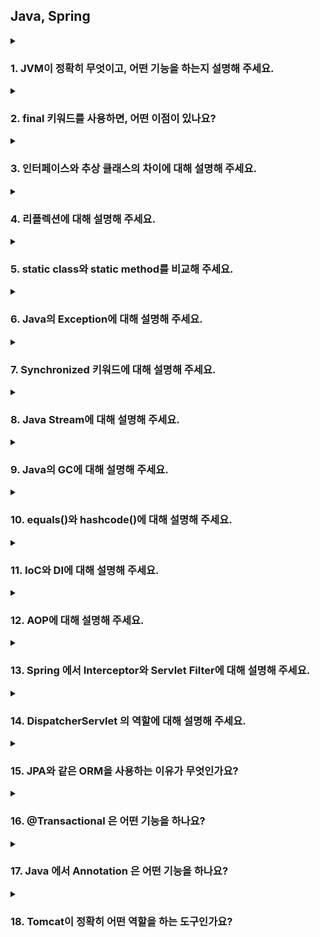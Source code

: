 ## Java, Spring

<details>
  <summary><h3>1. JVM이 정확히 무엇이고, 어떤 기능을 하는지 설명해 주세요.</h3></summary>

  JVM (Java Virtual Machine) 이란?
JVM(Java Virtual Machine)은 자바 바이트코드(.class 파일)를 실행하는 가상 머신입니다. 특정 하드웨어나 운영체제에 종속되지 않고 자바 프로그램이 실행될 수 있도록 중간 다리 역할을 수행합니다.

JVM의 주요 기능
JVM은 다음과 같은 핵심적인 기능들을 수행합니다.

바이트코드 실행: 자바 컴파일러가 생성한 바이트코드를 읽어 해석하거나(Interpreter) 네이티브 코드로 변환하여(JIT Compiler) 실행합니다.
메모리 관리: 프로그램 실행에 필요한 메모리 영역을 할당하고 관리합니다. 특히, 더 이상 사용하지 않는 객체를 자동으로 회수하는 **가비지 컬렉션(Garbage Collection, GC)**을 수행하여 메모리 누수를 방지합니다.
클래스 로딩: 클래스 로더를 통해 자바 클래스(.class 파일)를 JVM 메모리 영역으로 로드하고, 링크 과정을 거쳐 사용할 수 있도록 준비합니다.
보안: 바이트코드 검증 과정을 통해 악의적인 코드가 실행되는 것을 방지하고, 보안 관리자를 통해 시스템 자원에 대한 접근 권한을 관리합니다.
네이티브 인터페이스 (JNI, Java Native Interface): 자바 코드에서 특정 운영체제의 기능이나 하드웨어 관련 라이브러리(네이티브 코드)를 호출할 수 있도록 지원합니다.
스레드 관리: 멀티스레드 환경에서 스레드를 생성하고 스케줄링하며, 스레드 간의 동기화 및 통신을 지원합니다.
JVM의 구조
JVM은 크게 다음과 같은 구성 요소로 이루어져 있습니다.

클래스 로더 (Class Loader Subsystem):
.class 파일을 읽어 JVM 내부의 런타임 데이터 영역으로 로드합니다.
로딩 (Loading): 클래스 파일을 읽어와 JVM의 메모리에 저장합니다.
링킹 (Linking): 로드된 클래스를 사용할 수 있도록 연결하는 과정입니다.
검증 (Verification): 바이트코드가 JVM 명세에 맞게 작성되었는지, 보안상 문제가 없는지 검사합니다.
준비 (Preparation): 클래스 변수를 위한 메모리를 할당하고 기본값으로 초기화합니다.
해석 (Resolution): 심볼릭 참조를 실제 메모리 주소로 변경합니다.
초기화 (Initialization): 클래스 변수를 명시적인 값으로 초기화하고, static 블록을 실행합니다.
런타임 데이터 영역 (Runtime Data Areas): JVM이 프로그램을 실행하면서 사용하는 다양한 데이터를 저장하는 메모리 영역입니다.
힙 (Heap): new 연산자로 생성된 객체와 배열이 저장되는 공간입니다. 가비지 컬렉션의 주요 대상입니다.
메서드 영역 (Method Area): 클래스 정보(이름, 필드, 메서드 등), 상수 풀(Constant Pool), static 변수 등이 저장되는 공간입니다.
JVM 스택 (JVM Stacks): 각 스레드마다 생성되는 스택으로, 메서드 호출과 관련된 정보(지역 변수, 매개변수, 리턴 주소 등)를 담고 있는 스택 프레임을 저장합니다.
네이티브 메서드 스택 (Native Method Stacks): 네이티브 메서드 실행을 위한 스택입니다.
PC 레지스터 (Program Counter Register): 각 스레드가 현재 실행할 JVM 명령어의 주소를 저장합니다.
실행 엔진 (Execution Engine): 로드된 바이트코드를 실제로 실행하는 역할을 담당합니다.
인터프리터 (Interpreter): 바이트코드를 한 줄씩 읽어와서 실행합니다.
JIT(Just-In-Time) 컴파일러: 자주 사용되는 바이트코드 블록을 네이티브 코드로 컴파일하여 실행 속도를 향상시킵니다.
가비지 컬렉터 (Garbage Collector): 더 이상 참조되지 않는 객체를 찾아 메모리에서 제거하는 역할을 수행합니다.
JVM은 자바의 **"Write Once, Run Anywhere" (한 번 작성하면 어디서든 실행된다)**라는 특징을 가능하게 하는 핵심적인 기술입니다. 개발자는 운영체제에 종속적인 코드를 작성할 필요 없이 JVM 위에서 실행될 수 있는 자바 코드를 작성하면 됩니다. 각 운영체제에 맞는 JVM만 설치되어 있다면 동일한 자바 프로그램을 실행할 수 있습니다.
<ul>
<li> 그럼, 자바 말고 다른 언어는 JVM 위에 올릴 수 없나요?</li>
  네, 자바 외의 다른 언어들도 JVM 위에서 실행될 수 있습니다. 이러한 언어들을 JVM 언어라고 부릅니다. JVM은 특정 프로그래밍 언어에 종속적인 것이 아니라, 자바 바이트코드라는 특정 형식의 중간 코드를 이해하고 실행하는 가상 머신이기 때문입니다.

자바 바이트코드로 컴파일될 수 있는 언어라면 어떤 언어든지 JVM 위에서 실행될 수 있습니다. JVM 언어들은 자바 생태계의 강력한 라이브러리와 프레임워크를 그대로 활용할 수 있으며, 자바 코드와 상호 운용성도 뛰어납니다.

대표적인 JVM 언어:

Kotlin: 간결하고 현대적인 문법을 제공하며, 안드로이드 공식 언어로 지정되면서 많은 인기를 얻고 있습니다. 자바와 100% 호환됩니다.
Scala: 함수형 프로그래밍과 객체 지향 프로그래밍을 모두 지원하는 강력한 언어입니다. 간결한 문법과 높은 생산성을 제공하며, 빅데이터 처리 분야에서 많이 사용됩니다.
Groovy: 동적 타이핑을 지원하며, 스크립트 언어처럼 사용할 수 있습니다. 자바와의 호환성이 뛰어나며, 빌드 자동화 도구인 Gradle의 기본 언어로 사용됩니다.
Clojure: Lisp 방언 중 하나로, 함수형 프로그래밍에 특화된 언어입니다. 불변성, 동시성 처리 등에 강점을 가지고 있습니다.
JRuby: Ruby 언어의 JVM 구현체입니다. Ruby의 문법을 그대로 사용하면서 JVM의 기능을 활용할 수 있습니다.
Jython: Python 언어의 JVM 구현체입니다. Python 코드를 JVM 위에서 실행하고, 자바 라이브러리와의 연동을 지원합니다.

<li> 반대로 JVM 계열 언어를 일반적으로 컴파일해서 사용할 순 없나요?</li>
대부분의 JVM 계열 언어는 JVM 위에서 실행되는 것을 목표로 설계되었으며, 바이트코드라는 중간 단계를 거칩니다. 네이티브 코드로 직접 컴파일하는 것은 기술적으로 어렵거나 제한적이며, 일반적인 개발 및 배포 방식은 아닙니다. JVM의 장점(플랫폼 독립성, 메모리 관리 등)을 포기하면서 네이티브 컴파일을 시도하는 것은 대부분의 경우 효율적이지 않습니다.

<li> VM을 사용함으로써 얻을 수 있는 장점과 단점에 대해 설명해 주세요.</li>
VM(Virtual Machine) 사용의 장점과 단점
VM(Virtual Machine), 즉 가상 머신을 사용하는 것은 다양한 이점을 제공하지만, 동시에 몇 가지 단점도 존재합니다.

장점
플랫폼 독립성 (Platform Independence): VM은 호스트 운영체제와 독립적인 가상 환경을 제공합니다. 따라서 VM 내에서 실행되는 소프트웨어는 호스트 OS의 종류(Windows, macOS, Linux 등)에 관계없이 동일하게 작동할 수 있습니다. 이는 개발, 테스트 및 배포 환경을 일관성 있게 유지하는 데 매우 유용합니다.
자원 활용도 향상: 물리적 서버 한 대에 여러 개의 VM을 생성하여 각 VM에 필요한 만큼의 자원을 할당할 수 있습니다. 이를 통해 서버의 유휴 자원을 효율적으로 활용하고, 하드웨어 투자 비용을 절감할 수 있습니다.
유연성 및 확장성: 필요에 따라 VM의 사양(CPU, 메모리, 디스크 공간 등)을 쉽게 변경하거나 새로운 VM을 추가/삭제할 수 있습니다. 이는 시스템 요구 사항 변화에 빠르게 대응하고, 서비스 확장성을 높이는 데 도움이 됩니다.
격리 및 보안: 각 VM은 독립적인 환경에서 실행되므로, 하나의 VM에서 발생한 문제(오류, 보안 침해 등)가 다른 VM이나 호스트 시스템에 영향을 미치지 않습니다. 이는 시스템 안정성과 보안성을 향상시키는 데 기여합니다.
테스트 및 개발 환경 용이성: 다양한 운영체제 및 소프트웨어 구성을 가진 VM을 쉽게 생성하고 복제할 수 있어, 소프트웨어의 호환성 테스트나 개발 환경 구축에 매우 편리합니다. 또한, 문제가 발생했을 경우 스냅샷 기능을 이용하여 이전 상태로 빠르게 복원할 수 있습니다.
재해 복구 및 백업: VM 전체를 파일 형태로 백업하고 복제하는 것이 용이하므로, 시스템 장애 발생 시 빠르게 복구하거나 다른 환경으로 마이그레이션할 수 있습니다.
레거시 시스템 지원: 오래된 운영체제나 특정 환경에서만 작동하는 레거시 애플리케이션을 최신 호스트 OS 환경에서 VM을 통해 실행할 수 있습니다.
단점
성능 오버헤드 (Performance Overhead): VM은 호스트 OS 위에 추상화 계층을 추가하므로, VM 내에서 실행되는 애플리케이션은 물리적 환경에서 직접 실행되는 것보다 성능이 저하될 수 있습니다. 특히 CPU, 메모리, 디스크 I/O 등의 자원을 공유하는 경우 성능 저하가 더 두드러질 수 있습니다.
자원 소비: 각 VM은 자체적인 운영체제와 애플리케이션을 실행하기 위해 일정량의 시스템 자원(CPU, 메모리, 디스크 공간)을 소비합니다. 따라서 너무 많은 VM을 동시에 실행하면 호스트 시스템의 자원 부족으로 인해 전체적인 성능이 저하될 수 있습니다.
설정 및 관리 복잡성: 여러 개의 VM을 효율적으로 관리하고 운영하기 위해서는 전문적인 지식과 도구가 필요합니다. VM 생성, 설정, 모니터링, 보안 관리 등에 대한 추가적인 노력이 요구될 수 있습니다.
라이선스 비용: VM 내에서 실행되는 운영체제 및 소프트웨어에 대한 라이선스 비용이 추가적으로 발생할 수 있습니다.
호환성 문제 (드문 경우): 특정 하드웨어 기능이나 고급 운영체제 기능을 VM이 완벽하게 지원하지 못할 수 있습니다. 이는 특정 애플리케이션의 호환성 문제를 일으킬 수 있습니다.
결론적으로, VM은 다양한 이점을 제공하여 시스템 관리, 개발, 테스트 등 여러 분야에서 유용하게 활용될 수 있습니다. 하지만 성능 오버헤드, 자원 소비, 관리 복잡성 등의 단점도 고려해야 하며, 사용 목적과 환경에 따라 적절한 선택과 구성이 필요합니다.

<li> JVM과 내부에서 실행되고 있는 프로그램은 부모 프로세스 - 자식 프로세스 관계를 갖고 있다고 봐도 무방한가요?</li>
일반적으로 JVM과 그 내부에서 실행되는 자바 프로그램 간의 관계를 엄밀하게 부모-자식 프로세스 관계라고 보기는 어렵습니다. 더 정확하게 설명하자면, JVM은 하나의 프로세스로 실행되며, 그 내부에서 여러 개의 스레드를 생성하고 관리하여 자바 프로그램을 실행합니다.

이유:

프로세스 vs. 스레드:

프로세스: 운영체제로부터 독립적인 메모리 공간과 자원을 할당받아 실행되는 독립적인 실행 단위입니다. 각 프로세스는 자신만의 주소 공간을 가지므로, 다른 프로세스의 메모리에 직접 접근할 수 없습니다.
스레드: 하나의 프로세스 내에서 실행되는 더 작은 실행 단위입니다. 스레드는 프로세스가 할당받은 메모리 공간을 공유하며, 동시에 여러 작업을 수행할 수 있습니다.
JVM의 작동 방식:

사용자가 자바 프로그램을 실행하면, 운영체제는 JVM 실행 파일을 로드하여 하나의 새로운 프로세스를 생성합니다. 이 JVM 프로세스는 자체적인 메모리 공간(힙, 스택 등)을 할당받습니다.
JVM 프로세스가 시작되면, 클래스 로더를 통해 필요한 클래스들을 메모리에 로드하고, 메인 스레드를 포함한 여러 개의 스레드를 생성합니다.
자바 프로그램의 코드는 이 JVM 프로세스 내에서 생성된 스레드들에 의해 실행됩니다.
따라서, 자바 프로그램 자체는 별도의 운영체제 프로세스로 실행되는 것이 아니라, 이미 실행 중인 JVM 프로세스 내의 여러 스레드들의 집합으로 볼 수 있습니다.

유사한 점:

물론, 비유적으로 보았을 때 몇 가지 유사한 점은 있을 수 있습니다.

생명 주기: JVM 프로세스가 종료되면 그 내부에서 실행 중이던 모든 스레드(자바 프로그램)도 함께 종료됩니다. 이는 부모 프로세스가 종료되면 자식 프로세스도 종료되는 것과 유사하게 보일 수 있습니다.
자원 관리: JVM 프로세스는 내부에서 실행되는 스레드들에게 메모리, CPU 시간 등의 자원을 할당하고 관리합니다. 이는 부모 프로세스가 자식 프로세스에게 일부 자원을 할당하는 것과 유사하게 생각될 수 있습니다.
결론:

엄밀한 의미에서 JVM과 내부에서 실행되는 자바 프로그램은 부모-자식 프로세스 관계가 아닌, 프로세스-스레드 관계를 갖습니다. JVM은 하나의 프로세스로 실행되고, 자바 프로그램은 그 JVM 프로세스 내에서 여러 개의 스레드로 실행되는 것입니다.

이러한 이해는 자바 프로그램의 동시성 모델, 메모리 관리, 프로세스 간 통신 등을 이해하는 데 중요합니다.

</ul>
</details>

<details>
  <summary><h3>2. final 키워드를 사용하면, 어떤 이점이 있나요?</h3></summary>

  final 키워드의 이점
1. 불변성 확보 및 객체의 안정성 향상 (변수)
기본 타입 변수: final로 선언된 기본 타입 변수는 최초 할당된 값을 변경할 수 없습니다. 이는 변수의 값이 프로그램 실행 도중 예기치 않게 바뀌는 것을 방지하여 코드의 안정성을 높이고, 예측 가능성을 향상시킵니다.
참조 타입 변수: final로 선언된 참조 타입 변수는 다른 객체를 참조하도록 변경할 수 없습니다. 즉, 변수가 가리키는 객체의 주소는 고정됩니다. 하지만, 그 객체 내부의 상태(필드 값)는 final로 선언되지 않았다면 변경될 수 있습니다.
쓰레드 안전성: 불변 객체는 여러 쓰레드에서 동시에 접근해도 데이터 경쟁(race condition)이 발생하지 않으므로, 쓰레드 안전한 코드를 작성하는 데 도움이 됩니다. final 참조 변수가 불변 객체를 가리키도록 하면, 별도의 동기화 처리 없이 안전하게 공유할 수 있습니다.
2. 메서드 오버라이딩 방지 (메서드)
final로 선언된 메서드는 하위 클래스에서 오버라이딩할 수 없습니다. 이는 다음과 같은 이점을 제공합니다.
설계 의도 보존: 상위 클래스에서 중요한 기능을 수행하거나 특정 방식으로 동작하도록 설계된 메서드의 구현이 하위 클래스에서 변경되는 것을 막아 설계 의도를 유지할 수 있습니다.
일관성 유지: 상위 클래스의 메서드 동작이 하위 클래스에서 다르게 구현되어 발생할 수 있는 예기치 않은 동작이나 오류를 방지하여 코드의 일관성을 유지합니다.
보안 강화: 보안과 관련된 중요한 메서드가 하위 클래스에서 악의적으로 오버라이딩되는 것을 방지하여 시스템의 보안을 강화할 수 있습니다.
3. 클래스 확장 방지 (클래스)
final로 선언된 클래스는 다른 클래스가 상속할 수 없습니다. 이는 다음과 같은 경우에 유용합니다.
불변 클래스: String, Math 클래스처럼 내부 상태가 변경될 수 없는 불변 클래스를 만들 때 final로 선언하여 의도치 않은 상속을 막고 불변성을 보장할 수 있습니다.
특정 구현 강제: 클래스의 구현이 더 이상 변경되거나 확장될 필요가 없다고 판단될 때 final로 선언하여 하위 클래스 생성을 방지하고 특정 구현을 강제할 수 있습니다.
성능 향상 가능성: 컴파일러가 final 클래스에 대한 추가적인 최적화를 수행할 수 있어, 미미하지만 성능 향상을 기대할 수 있습니다.
요약
final 키워드는 코드의 안정성, 예측 가능성, 보안성을 높이는 데 중요한 역할을 합니다. 변수를 불변으로 만들어 데이터의 무결성을 유지하고, 메서드 오버라이딩을 막아 설계 의도를 보존하며, 클래스 상속을 제한하여 특정 구현을 강제하는 등 다양한 이점을 제공합니다. 따라서 상황에 맞게 final 키워드를 적절히 사용하는 것은 좋은 프로그래밍 습관입니다.
<ul>
<li> 그렇다면 컴파일 과정에서, final 키워드는 다르게 취급되나요?</li>

  컴파일러의 final 키워드 처리
1. 변수 (final 필드 및 지역 변수)
컴파일 타임 상수 처리: final로 선언된 기본 타입 변수가 컴파일 시점에 값이 확정될 수 있는 상수 표현식으로 초기화된 경우 (예: final int MAX_VALUE = 100;), 컴파일러는 이 변수를 컴파일 타임 상수로 취급합니다. 이는 다음과 같은 이점을 가집니다.
인라인 치환 (Inline Substitution): 해당 final 변수가 사용되는 모든 곳에서 컴파일러는 변수 이름 대신 직접 그 값을 사용할 수 있습니다. 이는 런타임에 변수 접근 과정을 생략하여 성능 향상에 미미하게 기여할 수 있습니다.
상수 풀 최적화: 컴파일러는 이러한 상수 값을 클래스 파일의 상수 풀에 저장하여 효율적으로 관리합니다.
불변성 검증: 컴파일러는 final 변수가 초기화된 후 다시 할당되는 코드가 있는지 검사합니다. 재할당 시 컴파일 에러를 발생시켜 final 변수의 불변성을 보장합니다.
Definite Assignment 분석: final 지역 변수의 경우, 컴파일러는 변수가 사용되기 전에 반드시 한 번 초기화되었는지 확인하는 Definite Assignment 분석을 수행합니다. 초기화되지 않은 final 지역 변수를 사용하려고 하면 컴파일 에러가 발생합니다.
2. 메서드 (final 메서드)
오버라이딩 방지: 컴파일러는 final 메서드가 하위 클래스에서 오버라이딩되는 코드를 발견하면 컴파일 에러를 발생시켜 메서드 오버라이딩을 금지합니다.
최적화 가능성 증대: final 메서드는 오버라이딩될 수 없다는 정보는 컴파일러에게 추가적인 최적화 기회를 제공할 수 있습니다. 예를 들어, 컴파일러는 final 메서드 호출을 인라인화하는 것을 더 적극적으로 고려할 수 있습니다. (실제 JVM의 JIT 컴파일러가 주로 수행하지만, 컴파일러도 힌트를 얻을 수 있습니다.)
3. 클래스 (final 클래스)
상속 방지: 컴파일러는 final 클래스를 상속하려는 시도가 있으면 컴파일 에러를 발생시켜 상속을 금지합니다.
최적화 가능성 증대: final 클래스는 더 이상 하위 클래스를 가질 수 없으므로, 컴파일러는 객체 생성 및 메서드 호출과 관련된 특정 최적화를 수행할 수 있습니다. 예를 들어, 가상 메서드 호출 대신 직접 메서드 호출로 대체하는 등의 최적화가 가능할 수 있습니다. (이 또한 주로 JIT 컴파일러의 영역이지만, 컴파일러도 정보를 활용할 수 있습니다.)
요약하자면, final 키워드는 컴파일러에게 다음과 같은 정보를 제공하고, 이를 통해 컴파일러는 다양한 검증과 최적화를 수행할 수 있습니다.

불변성 보장: 변수가 한 번 할당된 후 변경되지 않음을 컴파일러에게 알려주어 데이터의 안정성을 확보하고 잠재적인 버그를 방지합니다.
오버라이딩/상속 방지: 메서드나 클래스가 확장되지 않아야 하는 설계 의도를 컴파일러에게 명시적으로 전달하여 코드의 구조를 유지하고 예상치 못한 변경을 막습니다.
최적화 힌트 제공: 컴파일러에게 추가적인 정보를 제공하여 런타임 성능 향상을 위한 최적화(인라인 치환 등)를 수행할 수 있는 가능성을 열어줍니다.
따라서 final 키워드는 단순히 런타임 제약만을 제공하는 것이 아니라, 컴파일 단계에서부터 코드의 정확성, 안정성, 그리고 잠재적인 성능 향상에 기여하는 중요한 역할을 수행합니다.

** 추가질문 **

Javascript에서는 Java의 final과 유사한 const 개념이 있다고 하는데, Java final과의 차이점은 무엇?

</ul>
</details>

<details>
  <summary><h3>3. 인터페이스와 추상 클래스의 차이에 대해 설명해 주세요.</h3></summary>

1. 목적
인터페이스 (Interface):

기능의 명세를 정의한다.

어떤 동작을 해야 하는지만 약속하고, 구현은 하지 않는다.

추상 클래스 (Abstract Class):

공통된 속성이나 **행동(기능)**을 정의하면서,

일부는 직접 구현하고 일부는 자식 클래스에게 구현을 맡긴다.

```java
interface Vehicle {
    void move();
}
```

```java
abstract class Vehicle {
    abstract void move();
    void start() {
        System.out.println("Vehicle started");
    }
}

```

추가질문 언제 인터페이스를 사용하고, 언제 추상클래스를 사용하는게 좋을까요? 혹은 사용해 본 경험이 있나요
1. 인터페이스를 사용하는 경우
서로 관계 없는 클래스들에 공통 기능을 부여하고 싶을 때

예: Bird, Airplane 모두 Flyable 인터페이스를 구현할 수 있음.

다중 상속이 필요한 경우

Java는 클래스 다중 상속은 불가하지만, 인터페이스는 여러 개 구현 가능.

**기능을 약속(규격화)**하고 싶을 때

예: 어떤 객체든 Serializable하면 직렬화가 가능함을 보장.

역할 중심 설계를 할 때

"나는 어떤 일을 할 수 있다"를 명시하고 싶을 때 사용.

✏️ 키워드
"무엇을 할 수 있다." (Can do something)
→ Runnable, Closable, Iterable 등

2. 추상 클래스를 사용하는 경우
서로 밀접한 관계가 있는 클래스들의 공통 로직을 공유할 때

예: Dog, Cat 모두 Animal의 공통 메소드를 상속.

**상태(필드) + 기능(메소드)**을 함께 물려주고 싶을 때

예: protected String name; 같은 필드를 공통으로 상속.

부분적으로 구현을 제공하고, 나머지는 자식 클래스가 구현하게 하고 싶을 때

기본 동작을 정의해주면서, 세부 동작은 자식 클래스에 맡김.

자식 클래스에 '강제성'을 부여하고 싶을 때

특정 메소드는 반드시 재정의하도록 강제할 수 있음 (abstract method).

✏️ 키워드
"무언가의 종류이다." (Is a kind of something)
→ Animal, Vehicle, Employee 등

3. 요약

상황	선택
다양한 관계 없는 클래스에 동일 기능을 부여하고 싶다	인터페이스
클래스들 사이에 강한 관계가 있고, 공통 코드를 공유하고 싶다	추상 클래스
다중 상속이 필요하다	인터페이스
일부 기본 동작을 제공하고 싶다	추상 클래스
추가로
실무에서는 보통 인터페이스 + 구현 클래스 조합을 많이 사용하고,
필요할 때만 추상 클래스로 공통 코드를 모듈화하는 식으로 씁니다.



  
<ul>
<li> 왜 클래스는 단일 상속만 가능한데, 인터페이스는 2개 이상 구현이 가능할까요?</li>

1. 클래스는 "구현(코드)"를 상속받기 때문에 충돌 위험이 크다
클래스는 변수, 메소드 구현체를 모두 상속받습니다.

만약 두 개 이상의 클래스를 상속하게 되면, 같은 이름의 메소드나 필드가 있을 때 어떤 걸 사용할지 모호성(ambiguity) 문제가 발생합니다.

```java
class A {
    void print() {
        System.out.println("A");
    }
}

class B {
    void print() {
        System.out.println("B");
    }
}

// 만약 C가 A, B를 모두 상속하면?
class C extends A, B { // Java에서는 불가능
}

```

➡️ C에서 print()를 호출하면, A의 print()를 쓸지 B의 print()를 쓸지 알 수 없음 → 충돌!

🔵 그래서 Java는 클래스의 다중 상속을 금지했습니다.

2. 인터페이스는 "구현이 없는 규칙"만 상속하기 때문에 충돌 위험이 적다
인터페이스는 기본적으로 **메소드 시그니처(이름 + 파라미터)**만 정의하고, 구현(내용)은 없습니다.

따라서 어떤 인터페이스를 여러 개 구현해도 충돌이 발생하지 않습니다.

```java
interface Flyable {
    void fly();
}

interface Swimmable {
    void swim();
}

class Duck implements Flyable, Swimmable {
    public void fly() {
        System.out.println("Duck flies");
    }

    public void swim() {
        System.out.println("Duck swims");
    }
}

```

➡️ Duck은 Flyable과 Swimmable을 모두 구현할 수 있고,
➡️ 둘은 서로 간섭하지 않으니까 충돌이 없음.

🔵 그래서 Java는 인터페이스 다중 구현을 허용했습니다.

3. 요약

구분	클래스 상속	인터페이스 구현
내용(구현) 포함	O	X (Java 8부터 default 메소드 일부 구현 가능하지만 충돌 방지 규칙 존재)
충돌 가능성	높음	낮음
다중 상속/구현 가능 여부	❌ 불가능	✅ 가능
4. 추가: Java 8 이후 인터페이스에 default 메소드가 생긴 이유
Java 8부터 인터페이스에도 default 메소드를 선언해서 기본 구현을 가질 수 있게 했어요.

이 경우 여러 인터페이스에 같은 시그니처의 default 메소드가 있을 때는 구현 클래스가 명시적으로 override해야 합니다.

그래서 여전히 모호성 문제를 막고 있습니다.

```java

interface A {
    default void hello() {
        System.out.println("Hello from A");
    }
}

interface B {
    default void hello() {
        System.out.println("Hello from B");
    }
}

class C implements A, B {
    public void hello() {
        A.super.hello(); // 명시적으로 호출
    }
}

```

정리하면:

"클래스는 '구현'을 상속하니까 충돌 위험 때문에 단일 상속만,
인터페이스는 '약속'만 상속하니까 충돌이 적어 다중 구현을 허용"

</ul>
</details>

<details>
  <summary><h3>4. 리플렉션에 대해 설명해 주세요.</h3></summary>
  1. 리플렉션이란?

  **"실행 중(run-time)에 클래스, 메소드, 필드 등에 접근하고 조작할 수 있는 기능"**입니다.

원래는 컴파일 시점에 결정되는 것(클래스 타입, 메소드 호출 등)을 런타임에 동적으로 다룰 수 있게 해주는 기술입니다.

즉, "몰랐던 클래스나 메소드도 실행 중에 찾아서 사용할 수 있다."

2. 리플렉션으로 할 수 있는 것
클래스 이름을 문자열로 받아 클래스 객체(Class 객체) 생성

객체의 필드(변수), 메소드, 생성자에 접근하고 호출

private 필드나 메소드도 접근 가능 (권한 무시 가능)

새 객체 생성, 메소드 실행, 필드 값 읽고/쓰기 가능


리플렉션의 단점

단점	설명
성능 저하	리플렉션은 일반 코드 호출보다 느립니다. (런타임 검사 추가)
보안 위험	private 멤버에도 접근 가능 → 보안적으로 위험할 수 있음
유지보수 어려움	컴파일 타임 체크가 안 되기 때문에, 에러가 런타임에 터질 수 있음
6. 리플렉션을 사용하는 대표적인 예
프레임워크(Spring, Hibernate 등):
의존성 주입(Dependency Injection), 객체 생성 시 리플렉션 사용

테스트 프레임워크(JUnit 등):
테스트 메소드를 자동으로 찾아 실행

라이브러리 로딩:
JDBC 드라이버 등록 시 "Class.forName("com.mysql.cj.jdbc.Driver")" 사용

<ul>
<li> 의미만 들어보면 리플렉션은 보안적인 문제가 있을 가능성이 있어보이는데, 실제로 그렇게 생각하시나요? 만약 그렇다면, 어떻게 방지할 수 있을까요?</li>

  1. 네, 리플렉션은 보안 위험이 실제로 존재합니다.
리플렉션을 사용하면, private이나 protected로 선언된 필드나 메소드에도 setAccessible(true)로 강제로 접근할 수 있습니다.

원래 클래스 설계자가 숨기고 싶었던 내부 데이터나 로직을 외부 코드가 강제로 조작할 수 있게 됩니다.

특히, 악성 코드가 리플렉션을 사용하면 시스템 객체나 민감한 정보를 무단 조작하거나 노출시킬 수도 있습니다.

🔥 즉, 리플렉션은 **캡슐화(encapsulation)**를 깨뜨릴 수 있는 무기입니다.

2. 리플렉션 보안 문제 실제 사례
과거 Java 애플리케이션에서, 취약한 라이브러리를 통해 민감한 private 필드에 접근하고 값을 조작해 시스템 권한을 탈취하는 사례가 있었습니다.

Android 해킹이나 일부 서버 해킹은 리플렉션을 악용해서 시스템 보호를 뚫는 방식으로 진행되기도 했습니다.

3. 그렇다면, 어떻게 방지할까?
(1) SecurityManager를 설정한다 (옛날 방식)
Java에는 SecurityManager라는 보안 시스템이 있었습니다.

SecurityManager를 활성화하면 리플렉션을 통한 민감한 접근을 막을 수 있었어요.

하지만 Java 17 이후부터 SecurityManager는 Deprecated(사용 중단 예정) 됐습니다. (→ 장기적으로는 대체 기술로 넘어가는 중)

(2) 민감한 클래스는 리플렉션 허용을 강제 제한한다
중요한 클래스에서는 리플렉션 접근을 막기 위해 코드 레벨에서 방어하는 방법도 있습니다.

예를 들어, 리플렉션으로 호출될 수 있는 메소드에 대해 방어 코드를 추가할 수 있어요.

(3) 접근 제어를 신경 쓴다
불필요한 public 메소드는 최대한 만들지 않는다.

private/protected로 멤버를 관리하고, setter 같은 것도 필요 최소한만 공개한다.

(4) 애초에 리플렉션 사용을 최소화한다
리플렉션이 필요한 경우에도, 꼭 필요한 부분에서만 제한적으로 사용한다.

성능 저하 + 보안 이슈를 동시에 줄일 수 있다.

(5) 모듈 시스템(JPMS, Java 9 이상)을 활용한다
Java 9부터 도입된 **Java Platform Module System (JPMS)**를 사용하면,
모듈 별로 어떤 패키지를 외부에 공개할지 통제할 수 있습니다.

모듈화하면, 외부에서 마음대로 리플렉션으로 접근하는 걸 제어할 수 있어요.
<li> 리플렉션을 언제 활용할 수 있을까요?</li>
활용 상황 | 설명
프레임워크 제작 | 런타임에 유저 코드를 분석하고 자동화
어노테이션 기반 개발 | 메타데이터 읽어서 동작 다르게
플러그인 시스템 구축 | 동적 클래스 로딩
디버깅/도구 제작 | 객체 내부 동적 접근
</ul>
</details>

<details>
  <summary><h3>5. static class와 static method를 비교해 주세요.</h3></summary>

| 구분           | static class                                     | static method                                 |
|:--------------|:-------------------------------------------------|:---------------------------------------------|
| 대상           | 클래스                                           | 메소드(함수)                                |
| 의미           | 클래스가 외부 클래스 인스턴스에 독립적이다         | 메소드가 객체 상태와 무관하다               |
| 사용 목적      | 내부 클래스를 외부 클래스와 독립적으로 사용하고 싶을 때 | 객체 상태와 무관한 동작을 수행할 때         |
| 사용 위치      | 주로 내부 클래스(inner class) 에 사용            | 클래스 내부 어디든 가능                     |
| 접근 방식      | 클래스 이름으로 직접 접근                       | 클래스 이름으로 직접 호출                  |
| 예시           | `OuterClass.StaticInnerClass inner = new OuterClass.StaticInnerClass();` | `Math.abs(-10);`                            |


  1. static class (정적 클래스)
설명:

보통 클래스 안에 선언된 클래스(중첩 클래스, Nested Class) 앞에 static을 붙이는 것을 말합니다.

static이 붙으면, 바깥 클래스의 인스턴스와 무관하게 사용할 수 있습니다.

예시:

java
복사
편집
class Outer {
    static class Inner {
        void hello() {
            System.out.println("Hello from static inner class");
        }
    }
}

public class Main {
    public static void main(String[] args) {
        Outer.Inner inner = new Outer.Inner(); // Outer 인스턴스 없이 생성 가능
        inner.hello();
    }
}
포인트:

Outer 객체를 만들지 않고도 Inner 클래스를 사용할 수 있다.

static이 없는 inner class는 반드시 Outer 인스턴스가 있어야만 생성할 수 있음.

2. static method (정적 메소드)
설명:

객체를 생성하지 않고도 호출할 수 있는 메소드입니다.

객체의 필드나 메소드에 접근할 수 없습니다. (this 사용 불가)

예시:

java
복사
편집
class Utils {
    public static int add(int a, int b) {
        return a + b;
    }
}

public class Main {
    public static void main(String[] args) {
        int result = Utils.add(3, 5); // 객체 생성 없이 호출
        System.out.println(result);
    }
}
포인트:

new Utils() 같은 객체 생성 없이 Utils.add() 바로 호출 가능.

메소드가 특정 객체의 상태에 의존하지 않고, 입력값만으로 동작할 때 사용.

3. 정리 문장
static class는 "클래스와 외부 인스턴스의 독립"

static method는 "메소드와 객체 상태의 독립"


<ul>
<li> static 을 사용하면 어떤 이점을 얻을 수 있나요? 어떤 제약이 걸릴까요?</li>
### static 사용 시 이점

| 항목                  | 설명                                                                 |
|:---------------------|:--------------------------------------------------------------------|
| 객체 생성 없이 사용 가능  | 클래스를 인스턴스화하지 않고 바로 접근 가능 → 편하고 메모리 절약               |
| 메모리 효율             | static 멤버는 JVM의 **메소드 영역(Method Area)**에 올라감 → 인스턴스마다 복사되지 않음 |
| 공통 데이터 공유         | 여러 인스턴스가 하나의 static 변수(데이터)를 공유                           |
| 코드 간결성             | 객체 상태와 무관한 유틸리티성 메소드를 쉽게 작성 가능 (ex: Math, Collections)  |
| 프로그램 시작점 제공      | main 메소드는 static이어야 함 (JVM이 객체 없이 호출해야 하므로)             |

### static 사용 시 제약

| 항목                   | 설명                                                                 |
|:----------------------|:--------------------------------------------------------------------|
| 인스턴스 변수/메소드 접근 불가 | static 메소드 안에서는 `this`, 인스턴스 필드 사용 불가                     |
| 상태 유지 어려움         | 객체마다 다른 상태를 가지는 것(캡슐화된 상태 관리)이 불가능                  |
| 테스트 어려움            | static 메소드는 객체 지향적으로 Mocking/Test Double을 쓰기 어렵게 만듦 (테스트 코드 작성 힘듦) |
| 설계 유연성 저하          | 다형성(Polymorphism)을 활용하기 힘듦. 오버라이딩 불가.                       |
| 메모리 해제 어려움        | static 변수는 프로그램이 끝날 때까지 살아있음 → 메모리 누수(memory leak) 위험 |

<li> 컴파일 과정에서 static 이 어떻게 처리되는지 설명해 주세요.</li>

static은 컴파일 타임에 "이건 클래스에 귀속된 멤버야"라고 마킹하고,
JVM 런타임에서 메소드 영역에 미리 올려두고 전역처럼 사용하게 한다.
</ul>
</details>

<details>
  <summary><h3>6. Java의 Exception에 대해 설명해 주세요.</h3></summary>
  Java에서 **Exception (예외)**은 프로그램 실행 중에 발생할 수 있는 예상치 못한 상황이나 오류를 의미합니다. 이러한 예외를 제대로 처리하지 않으면 프로그램이 비정상적으로 종료될 수 있습니다. Java는 강력한 예외 처리 메커니즘을 제공하여 이러한 상황에 유연하게 대처하고 프로그램의 안정성을 높일 수 있도록 합니다.

  Java의 예외는 크게 두 가지 주요 카테고리로 나뉩니다.

Checked Exception (확인된 예외):

Exception 클래스를 상속받았지만 RuntimeException 클래스를 상속받지 않은 예외들입니다.
컴파일러가 예외 처리 여부를 반드시 확인합니다. 즉, Checked Exception이 발생할 가능성이 있는 코드는 반드시 try-catch 블록으로 감싸거나, 해당 메서드 선언부에 throws 키워드를 사용하여 호출한 메서드로 예외를 던져야 합니다.
주로 외부 환경과의 상호작용에서 발생할 가능성이 있는 예외 (예: IOException, SQLException)입니다.
Unchecked Exception (확인되지 않은 예외 또는 Runtime Exception):

RuntimeException 클래스 또는 그 하위 클래스를 상속받은 예외들입니다.
컴파일러가 예외 처리 여부를 강제하지 않습니다. 개발자의 부주의나 논리적 오류로 인해 발생할 가능성이 높은 예외입니다.
주요 Unchecked Exception 종류:
NullPointerException: null 참조를 사용하려 할 때 발생
ArrayIndexOutOfBoundsException: 배열의 유효 범위를 벗어난 인덱스에 접근하려 할 때 발생
ClassCastException: 객체를 부적절한 타입으로 캐스팅하려 할 때 발생
IllegalArgumentException: 메서드에 부적절한 인수를 전달했을 때 발생
ArithmeticException: 0으로 나누는 등 산술 연산 오류 발생 시
Error (에러):

Error 클래스 또는 그 하위 클래스를 상속받은 예외들입니다.
주로 시스템 레벨의 심각한 문제로, 애플리케이션이 복구하기 어려운 상황을 나타냅니다 (예: OutOfMemoryError, StackOverflowError).
일반적으로 애플리케이션 코드에서 Error를 잡으려고 시도하지 않습니다.
<ul>
<li> 예외처리를 하는 세 방법에 대해 설명해 주세요.</li>
  Java에서는 try-catch-finally 블록과 throws 키워드를 사용하여 예외를 처리합니다.

try-catch 블록:

예외가 발생할 가능성이 있는 코드를 try 블록 안에 작성합니다.
try 블록 안에서 예외가 발생하면, 해당 예외 타입과 일치하는 catch 블록이 실행됩니다.
하나의 try 블록 뒤에는 여러 개의 catch 블록이 올 수 있으며, 각 catch 블록은 특정 타입의 예외를 처리합니다.
catch 블록에서는 발생한 예외에 대한 적절한 처리 (예: 오류 메시지 출력, 로깅, 예외 복구 시도 등)를 수행합니다.

finally 블록:

try 블록 뒤에 선택적으로 사용할 수 있는 finally 블록은 try 블록 안에서 예외가 발생하든 발생하지 않든, 항상 실행되는 코드 블록입니다.
주로 사용했던 자원 (예: 파일 스트림, 데이터베이스 연결)을 닫는 등의 마무리 작업을 수행하는 데 사용됩니다.

throws 키워드:

메서드 선언부에서 throws 키워드를 사용하여 해당 메서드 내에서 발생할 수 있는 Checked Exception을 호출한 메서드로 던질 수 있습니다.
메서드를 호출하는 쪽에서는 해당 예외를 try-catch 블록으로 처리하거나, 다시 throws 키워드를 사용하여 상위 호출 메서드로 던져야 합니다.
<li> CheckedException, UncheckedException 의 차이에 대해 설명해 주세요.</li>
### CheckedException vs UncheckedException

| 구분                | CheckedException                                          | UncheckedException                                      |
|:-------------------|:--------------------------------------------------------|:--------------------------------------------------------|
| 정의                | 컴파일 타임에 반드시 처리해야 하는 예외                    | 실행 시간에 발생할 수 있는 예외, 처리하지 않아도 컴파일 오류가 발생하지 않음  |
| 상속 관계            | `Exception` 클래스를 상속하며, `RuntimeException`을 제외한 모든 예외 | `RuntimeException`을 상속한 예외                              |
| 처리 방법            | **강제 처리**: 예외가 발생할 가능성이 있는 코드를 작성할 때 `try-catch` 또는 `throws`로 처리해야 함  | **선택적 처리**: 처리할지 안 할지 개발자의 선택에 맡겨짐   |
| 예시                | `IOException`, `SQLException`, `FileNotFoundException`  | `NullPointerException`, `ArrayIndexOutOfBoundsException`, `ArithmeticException` |
| 발생 위치            | 주로 외부 시스템과의 인터페이스에서 발생 (파일 입출력, 데이터베이스 등) | 프로그램 내 논리적 오류나 잘못된 입력 등에서 발생         |
| 예외 처리            | 반드시 처리해야 하므로 코드가 길어질 수 있음                | 예외 처리를 하지 않아도 컴파일이 가능하지만, 프로그램에서 예기치 않은 동작이 발생할 수 있음 |
| 사용 사례            | 외부 자원과의 연동에서 발생할 수 있는 예외 처리 필요          | 개발 중에 발생할 수 있는 논리적 오류나 프로그래밍 실수에 대한 처리 |

<li> 예외처리가 성능에 큰 영향을 미치나요? 만약 그렇다면, 어떻게 하면 부하를 줄일 수 있을까요?</li>
3. 결론
예외 처리의 성능 영향:
예외를 자주 발생시키면 성능에 큰 부하가 될 수 있습니다.

예외 처리 자체가 부담이 되는 이유는 예외 객체 생성, 스택 트레이스 기록, 제어 흐름 변경 등의 과정 때문입니다.

성능 부하를 줄이는 방법:
예외를 자주 발생시키는 흐름을 피하고, 예외를 예외적인 상황에서만 사용.

예외를 던지지 않고 오류 코드나 반환 값을 사용하는 방식으로 처리.

예외 발생 가능성을 미리 체크하고, 예외가 발생하지 않도록 로직 개선.

결국, 예외 처리의 목적은 "예외적인 상황에 대한 대응"이어야 하며, 일상적인 흐름 제어의 일부로 예외를 사용하는 것은 피해야 합니다.


</ul>
</details>

<details>
  <summary><h3>7. Synchronized 키워드에 대해 설명해 주세요.</h3></summary>
  synchronized는 자바에서 멀티 스레드 환경에서 공유 자원에 대한 접근을 제어하고 스레드 간의 동기화를 보장하는 데 사용되는 키워드입니다. 쉽게 말해, 여러 스레드가 동시에 특정 자원을 건드려서 문제가 생기는 것을 막아주는 역할을 합니다.
<ul>
<li> Synchronized 키워드가 어디에 붙는지에 따라 의미가 약간씩 변화하는데, 각각 어떤 의미를 갖게 되는지 설명해 주세요.</li>
  1. 인스턴스 메서드

의미: 해당 메서드 전체가 **임계 영역(critical section)**이 됩니다.

동작 방식:
- 스레드가 메서드를 호출하려고 하면, 해당 메서드가 속한 **객체(instance)의 락(monitor lock 또는 intrinsic lock)**을 획득하려고 시도합니다.
- 락을 획득한 스레드만이 메서드의 실행을 시작할 수 있습니다.
- 다른 스레드가 같은 객체의 다른 synchronized 인스턴스 메서드를 호출하려고 하면, 첫 번째 스레드가 락을 해제할 때까지 **블로킹(waiting)**됩니다.

중요: 서로 다른 객체의 synchronized 인스턴스 메서드는 동시에 실행될 수 있습니다. 락은 객체 단위로 관리되기 때문입니다.
  
  2.정적 메서드

  의미: 해당 정적 메서드 전체가 클래스 레벨의 임계 영역이 됩니다.
  
동작 방식:
- 스레드가 메서드를 호출하려고 하면, 해당 메서드가 속한 클래스 객체(Class object)의 락을 획득하려고 시도합니다.
- 클래스 객체는 JVM 내에 클래스당 하나만 존재하는 특별한 객체입니다.
- 락을 획득한 스레드만이 메서드의 실행을 시작할 수 있습니다.
- 다른 스레드가 같은 클래스의 다른 synchronized static 메서드를 호출하려고 하면, 첫 번째 스레드가 락을 해제할 때까지 블로킹됩니다.

중요: synchronized static 메서드와 해당 클래스의 synchronized 인스턴스 메서드는 서로 다른 락을 사용하므로 동시에 실행될 수 있습니다. 정적 메서드는 클래스 락을, 인스턴스 메서드는 객체 락을 사용합니다.
    
  3. 코드 블록에 사용될 때의 의미


의미: synchronized 키워드 뒤에 오는 참조 변수(lockObject)가 가리키는 객체의 락을 획득하여 해당 코드 블록을 임계 영역으로 만듭니다.

동작 방식:

- 스레드가 synchronized (lockObject) 블록에 진입하려고 하면, lockObject가 가리키는 객체의 락을 획득하려고 시도합니다.
- 락을 획득한 스레드만이 이 블록 안의 코드를 실행할 수 있습니다.
- 다른 스레드가 같은 lockObject에 대해 synchronized 블록에 접근하려고 하면, 첫 번째 스레드가 락을 해제할 때까지 블로킹됩니다.
- lockObject는 어떤 객체든 될 수 있지만, 일반적으로 공유 자원을 보호하기 위한 목적으로 특별히 생성된 객체나 공유 자원 자체를 사용합니다.
  
<li> 효율적인 코드 작성 측면에서, Synchronized는 좋은 키워드일까요?</li>

synchronized는 멀티 스레드 환경에서 **안전성(thread safety)**을 보장하는 데 매우 중요한 역할을 하지만, 동시에 성능 저하를 유발할 수 있는 요소를 내포하고 있기 때문입니다.

synchronized의 장점 (안전성 측면):

간편한 동기화 구현: 공유 자원에 대한 동시 접근을 막는 기본적인 메커니즘을 제공하여 개발자가 복잡한 락 관리 로직을 직접 구현할 필요를 줄여줍니다.
데이터 무결성 보장: 여러 스레드가 동시에 공유 자원을 변경하는 상황에서 데이터의 일관성과 정확성을 유지하는 데 도움을 줍니다.
데드락 방지 (주의해서 사용해야 함): 올바르게 사용하면 레이스 컨디션과 같은 동시성 문제를 해결하여 데드락 발생 가능성을 줄일 수 있습니다. (하지만 잘못 사용하면 오히려 데드락의 원인이 될 수도 있습니다.)
synchronized의 단점 (효율성 측면):

성능 오버헤드: synchronized 블록 또는 메서드에 진입할 때 락을 획득하고, 빠져나올 때 락을 해제하는 과정에서 컨텍스트 스위칭과 같은 성능 오버헤드가 발생합니다. 특히 경쟁이 심한 환경에서는 이 오버헤드가 더욱 커질 수 있습니다.
블로킹: 하나의 스레드가 락을 획득하면 다른 스레드는 락이 해제될 때까지 블로킹되어 CPU 자원을 효율적으로 사용하지 못할 수 있습니다.
과도한 동기화: 불필요한 부분까지 synchronized로 처리하면 프로그램의 병렬성을 저해하고 전체적인 처리량을 감소시킬 수 있습니다.
효율적인 코드 작성을 위한 고려 사항:

정확한 동기화 범위 설정: 정말로 동시 접근이 문제가 되는 공유 자원에 대해서만 synchronized를 적용하고, 불필요한 동기화는 피해야 합니다. 코드 블록 동기화를 사용하여 필요한 최소한의 영역만 동기화하는 것이 좋습니다.
경쟁 정도 예측: 공유 자원에 대한 스레드 간의 경쟁 정도를 예측하고, 경쟁이 낮다면 synchronized 대신 다른 동시성 제어 메커니즘 (예: volatile, Atomic 변수 등)을 고려해 볼 수 있습니다.
고급 동시성 유틸리티 활용: java.util.concurrent 패키지에서 제공하는 Lock, ReadWriteLock, Semaphore, CountDownLatch, CyclicBarrier 등의 고급 동시성 유틸리티는 synchronized보다 더 세밀한 제어와 향상된 성능을 제공할 수 있습니다.
불변(Immutable) 객체 활용: 불변 객체는 생성 후 상태가 변하지 않으므로 스레드 안전하며, 동기화 없이 자유롭게 공유할 수 있어 성능 향상에 도움이 됩니다.
스레드 풀 관리: 스레드 생성 및 소멸 비용을 줄이고 작업 관리를 효율적으로 하기 위해 스레드 풀을 사용하는 것이 좋습니다.
결론:

synchronized는 멀티 스레드 프로그래밍에서 필수적인 도구이지만, 무분별하게 사용하면 성능 병목의 원인이 될 수 있습니다. 효율적인 코드를 작성하기 위해서는 synchronized의 장단점을 명확히 이해하고, 동기화가 필요한 최소한의 영역에만 신중하게 적용해야 합니다. 또한, 상황에 따라 더 나은 성능을 제공할 수 있는 다른 동시성 제어 메커니즘을 고려하는 것이 중요합니다.

핵심은 "필요한 곳에, 적절하게" 사용하는 것입니다. 안전성을 확보하면서도 성능 저하를 최소화하는 균형점을 찾는 것이 효율적인 멀티 스레드 프로그래밍의 핵심입니다.

<li> Synchronized 를 대체할 수 있는 자바의 다른 동기화 기법에 대해 설명해 주세요.</li>

1. java.util.concurrent.locks 패키지의 Lock 인터페이스 및 구현체:

Lock 인터페이스는 synchronized보다 더 명시적인 락 획득(lock()) 및 해제(unlock()) 기능을 제공합니다. 주요 구현체로는 ReentrantLock이 있습니다.

특징:
명시적인 락 획득 및 해제: lock() 메서드로 락을 획득하고, 반드시 finally 블록에서 unlock() 메서드를 호출하여 락을 해제해야 합니다. 이는 락이 제대로 해제되지 않아 발생할 수 있는 문제를 방지하는 데 중요합니다.
tryLock() 메서드: 락을 즉시 획득하거나, 지정된 시간 동안만 기다려보고 획득하지 못하면 실패하는 tryLock() 메서드를 제공합니다. 이를 통해 스레드가 무한정 대기하는 것을 방지할 수 있습니다.
인터럽트 가능한 락: 락을 획득하기 위해 대기 중인 스레드를 interrupt() 메서드를 통해 깨울 수 있습니다.
공정한 락: 락을 획득하려는 스레드들의 순서를 보장하는 공정한(fair) 락을 구현할 수 있습니다 (기본적으로는 비공정 락입니다).
조건(Condition) 객체: Lock 인터페이스는 Condition 객체를 제공하여 synchronized의 wait(), notify(), notifyAll()과 유사한 대기/알림 메커니즘을 더 유연하게 사용할 수 있도록 합니다. 여러 개의 조건 변수를 가질 수 있습니다.
2. java.util.concurrent.locks.ReadWriteLock 인터페이스 및 구현체 (ReentrantReadWriteLock):

읽기 작업과 쓰기 작업을 분리하여 성능을 향상시키는 락입니다. 여러 스레드가 동시에 읽기 락을 획득할 수 있지만, 쓰기 락은 오직 하나의 스레드만 획득할 수 있으며, 쓰기 락이 획득되면 다른 모든 읽기 및 쓰기 락 요청은 블로킹됩니다.

특징:
읽기 락 (Shared Lock): 여러 스레드가 동시에 획득 가능하므로 읽기 작업 위주의 환경에서 높은 병렬성을 제공합니다.
쓰기 락 (Exclusive Lock): 오직 하나의 스레드만 획득 가능하며, 다른 모든 락 요청을 블로킹하여 데이터의 일관성을 보장합니다.
락 다운그레이드: 쓰기 락을 획득한 스레드가 읽기 락으로 안전하게 전환할 수 있습니다.
3. java.util.concurrent.atomic 패키지의 Atomic 변수:

기본 데이터 타입(int, long, boolean, 객체 참조 등)에 대한 원자적인 연산을 제공하는 클래스들입니다. CAS (Compare-and-Swap) 메커니즘을 기반으로 락 없이 스레드 안전성을 보장하여 synchronized보다 훨씬 낮은 오버헤드를 가집니다.

주요 클래스: AtomicInteger, AtomicLong, AtomicBoolean, AtomicReference, AtomicIntegerArray 등.
특징:
락 프리(Lock-Free): 명시적인 락을 사용하지 않아 락 경쟁으로 인한 성능 저하를 피할 수 있습니다.
높은 성능: CAS 연산은 일반적으로 락 획득 및 해제보다 훨씬 빠릅니다.
단순한 연산에 적합: 주로 카운터 증가/감소, 플래그 설정 등 간단한 연산의 동기화에 유용합니다. 복잡한 여러 단계의 연산에는 적합하지 않을 수 있습니다.
4. java.util.concurrent 패키지의 동시성 유틸리티:

이 패키지는 스레드 간의 협업 및 상태 관리를 위한 다양한 유틸리티 클래스를 제공하며, 때로는 synchronized를 대체하거나 보완하여 더 효율적인 동시성 프로그래밍을 가능하게 합니다.

Executor Framework (Executor, ExecutorService, ThreadPoolExecutor 등): 스레드 생성 및 관리를 추상화하여 개발자가 직접 스레드를 다루는 부담을 줄이고, 스레드 풀을 활용하여 성능을 향상시킵니다.
컬렉션 (ConcurrentHashMap, ConcurrentLinkedQueue, CopyOnWriteArrayList 등): 스레드 안전한 컬렉션 구현체를 제공하여 외부 동기화 없이 멀티 스레드 환경에서 안전하게 사용할 수 있습니다. 내부적으로 락 스트라이핑, CAS 등의 기법을 사용하여 높은 동시성을 제공합니다.
동기화 유틸리티 (Semaphore, CountDownLatch, CyclicBarrier, Phaser): 특정 조건이 충족될 때까지 스레드를 대기시키거나, 여러 스레드의 작업을 동기화하는 데 사용됩니다.
선택 기준:

어떤 동기화 기법을 선택할지는 애플리케이션의 요구 사항, 공유 자원의 접근 패턴 (읽기 위주 vs 쓰기 위주), 경쟁 정도, 그리고 필요한 유연성에 따라 달라집니다.

단순한 동기화 및 낮은 경쟁: synchronized가 여전히 간단하고 효과적인 선택일 수 있습니다.
명시적인 락 제어, 타임아웃, 인터럽트: Lock 인터페이스 및 구현체를 사용합니다.
읽기 작업 위주의 높은 동시성: ReadWriteLock을 고려합니다.
간단한 원자적 연산 및 높은 성능: Atomic 변수를 사용합니다.
스레드 관리 및 협업: java.util.concurrent 패키지의 다양한 유틸리티를 활용합니다.

** 추가 질문 ** 위와 같은 다른 동기화 방법이 Synchronized 방식보다 효율적이라고 생각하시나요, 그렇다면 그 이유는?
<li> Thread Local에 대해 설명해 주세요.</li>
ThreadLocal은 자바에서 각 스레드가 자신만의 독립적인 변수 복사본을 가질 수 있도록 하는 메커니즘입니다. 마치 각 스레드에게 개인적인 보관함을 제공하여 데이터를 안전하게 관리할 수 있도록 해주는 것과 같습니다.

ThreadLocal의 핵심 개념:

스레드 격리(Thread Isolation): ThreadLocal을 통해 생성된 변수는 각 스레드마다 별도의 값을 가지게 됩니다. 한 스레드에서 ThreadLocal 변수의 값을 변경해도 다른 스레드에는 영향을 주지 않습니다.
스레드 로컬 저장소(Thread-Local Storage): 각 스레드는 자신만의 로컬 저장소를 가지고 있으며, ThreadLocal 변수와 그에 해당하는 값을 이 저장소에 저장하고 관리합니다.

ThreadLocal의 장점:

스레드 안전성: 공유 변수에 대한 명시적인 동기화 없이 각 스레드가 자신만의 데이터를 안전하게 사용할 수 있습니다.
편의성: 데이터를 스레드 간에 파라미터로 계속 전달할 필요 없이, 필요한 곳에서 ThreadLocal을 통해 접근할 수 있어 코드의 가독성을 높일 수 있습니다.
ThreadLocal의 단점 및 주의사항:

메모리 누수 가능성: 스레드 풀 환경에서 스레드가 재사용될 때, ThreadLocal에 저장된 값이 명시적으로 제거되지 않으면 스레드 로컬 저장소에 계속 남아있어 메모리 누수를 유발할 수 있습니다. 따라서 사용이 끝난 ThreadLocal 변수는 반드시 remove() 메서드를 호출하여 제거해야 합니다.
과도한 사용: 전역 변수처럼 남용될 경우 코드의 흐름을 파악하기 어렵게 만들고, 스레드 간의 의존성을 숨길 수 있어 유지보수를 어렵게 할 수 있습니다. 정말로 스레드 격리가 필요한 경우에만 신중하게 사용해야 합니다.
초기화의 어려움: initialValue() 메서드를 통해 초기값을 설정할 수 있지만, 복잡한 초기화 로직이 필요한 경우 주의해야 합니다.
요약:

ThreadLocal은 각 스레드가 독립적인 데이터를 관리할 수 있도록 하는 강력한 메커니즘입니다. 스레드 안전성을 확보하고 코드의 편의성을 높이는 데 유용하지만, 메모리 누수 가능성과 과도한 사용에 대한 주의가 필요합니다. 스레드 풀 환경에서는 특히 remove() 메서드를 통한 자원 관리에 신경 써야 합니다.
</ul>
</details>

<details>
  <summary><h3>8. Java Stream에 대해 설명해 주세요.</h3></summary>

  Java Stream의 핵심 개념:

스트림(Stream): 데이터 원본(컬렉션, 배열, I/O 채널 등)에서 생성된 데이터의 흐름입니다. 스트림 자체는 데이터를 저장하지 않으며, 단지 파이프라인을 통해 데이터를 전달하고 처리하는 역할을 합니다.

파이프라인(Pipeline): 스트림을 통해 데이터를 처리하는 일련의 연산(operations) 단계입니다. 파이프라인은 **중간 연산(intermediate operations)**과 **최종 연산(terminal operation)**으로 구성됩니다.

중간 연산: 스트림을 변환하거나 필터링하는 연산입니다. 중간 연산의 결과는 또 다른 스트림이므로 여러 중간 연산을 연결하여 파이프라인을 구성할 수 있습니다. (예: filter, map, sorted)

최종 연산: 스트림 파이프라인의 결과를 생성하거나 소비하는 연산입니다. 최종 연산이 호출되면 파이프라인이 실행되고 결과가 만들어집니다. (예: forEach, collect, reduce, count)

선언형 프로그래밍: "어떻게(how)" 데이터를 처리할 것인지 명시하는 대신, "무엇(what)"을 원하는지 선언하는 방식입니다. 스트림 API는 개발자가 원하는 결과를 간결하고 가독성 높게 표현할 수 있도록 지원합니다.

Java Stream의 특징:

지연 연산(Lazy Evaluation): 중간 연산은 최종 연산이 호출될 때까지 실행되지 않습니다. 이는 불필요한 연산을 줄여 성능을 향상시킬 수 있습니다.
내부 반복(Internal Iteration): 컬렉션의 요소를 순회하는 방식을 개발자가 직접 제어하는 외부 반복(external iteration, for-each 루프 등)과 달리, 스트림 API는 내부적으로 요소를 순회하며 연산을 수행합니다. 이를 통해 병렬 처리를 더 쉽게 구현할 수 있습니다.
함수형 프로그래밍 지원: 람다 표현식(lambda expressions)과 함수형 인터페이스(functional interfaces)를 활용하여 코드를 간결하고 유연하게 작성할 수 있습니다.
병렬 처리 용이성: parallelStream() 메서드를 통해 스트림을 병렬 스트림으로 쉽게 변환하여 여러 스레드에서 데이터를 병렬로 처리할 수 있습니다. 이는 대규모 데이터 처리 작업의 성능을 크게 향상시킬 수 있습니다.
재사용 불가: 스트림은 한 번 최종 연산을 수행하면 더 이상 사용할 수 없습니다. 다시 데이터를 처리하려면 새로운 스트림을 생성해야 합니다.
<ul>
<li> Stream과 for ~ loop의 성능 차이를 비교해 주세요,</li>

  작은 데이터셋: for 루프는 일반적으로 스트림 API의 초기화 오버헤드가 없어 약간 더 빠를 수 있습니다.
큰 데이터셋 및 병렬 처리: 스트림 API는 parallelStream()을 통해 쉽게 병렬 처리를 구현할 수 있어, 멀티코어 환경에서 for 루프보다 훨씬 뛰어난 성능을 보일 수 있습니다. 하지만 병렬 스트림은 스레드 관리 및 데이터 병합 등의 오버헤드가 있어, 작업의 특성과 데이터 크기에 따라 오히려 직렬 스트림보다 느릴 수도 있습니다.
중간 연산: 스트림의 중간 연산은 지연(lazy) 평가되므로, 최종 연산에 필요한 데이터만 처리하여 불필요한 연산을 줄일 수 있습니다. 하지만 체이닝된 많은 중간 연산은 오버헤드를 발생시킬 수 있습니다.
최종 연산: 최종 연산의 종류에 따라 성능이 달라질 수 있습니다. 예를 들어, 간단한 forEach는 for 루프와 비슷할 수 있지만, collect나 reduce와 같은 연산은 스트림 API의 특징을 활용하여 더 효율적일 수 있습니다.
가독성 및 유지보수성:

스트림 API는 선언형 프로그래밍 스타일을 지향하여, 데이터 처리 로직을 간결하고 명확하게 표현할 수 있어 가독성이 좋습니다.
for 루프는 명령형 방식으로 "어떻게" 처리할지를 명시하므로, 복잡한 로직에서는 가독성이 떨어질 수 있습니다.
결론:

단순한 작업 및 작은 데이터셋: for 루프가 약간의 성능 우위를 가질 수 있습니다.
복잡한 데이터 처리, 큰 데이터셋, 병렬 처리 가능성: 스트림 API가 더 나은 성능과 가독성을 제공할 수 있습니다.

<li> Stream은 병렬처리 할 수 있나요?</li>

할수 있다.

병렬 스트림의 장점:

향상된 성능: 멀티코어 환경에서 대량의 데이터를 처리할 때 처리 시간을 크게 단축할 수 있습니다.
간편한 구현: parallelStream() 메서드 호출 한 번으로 병렬 처리를 적용할 수 있어 개발 편의성이 높습니다.

네 
<li> Stream에서 사용할 수 있는 함수형 인터페이스에 대해 설명해 주세요.</li>

Java Stream API는 람다 표현식과 함께 사용되어 강력한 데이터 처리 기능을 제공합니다. 
람다 표현식은 **함수형 인터페이스(Functional Interface)**의 추상 메서드를 구현하는 데 사용됩니다. Stream API에서 자주 사용되는 주요 함수형 인터페이스들은 다음과 같습니다.


1. Predicate<T>:

추상 메서드: boolean test(T t)

역할: 주어진 객체 t가 특정 조건을 만족하는지 여부를 평가하여 true 또는 false를 반환합니다.

Stream API 사용 예시: filter(Predicate<T> predicate)

```JAVA
List<Integer> numbers = Arrays.asList(1, 2, 3, 4, 5);
numbers.stream().filter(n -> n % 2 == 0).forEach(System.out::println); // 짝수만 출력
```

2. Function<T, R>:

추상 메서드: R apply(T t)

역할: 주어진 객체 t를 다른 타입 R의 객체로 변환하는 함수를 나타냅니다.

Stream API 사용 예시: map(Function<T, R> mapper)

```java
List<String> names = Arrays.asList("Alice", "Bob", "Charlie");
names.stream().map(String::length).forEach(System.out::println); // 각 이름의 길이 출력

```

3. Consumer<T>:

추상 메서드: void accept(T t)

역할: 주어진 객체 t에 대해 특정 작업을 수행합니다. 반환 값은 없습니다.

Stream API 사용 예시: forEach(Consumer<T> action), peek(Consumer<T> action)

```java
List<String> greetings = Arrays.asList("Hello", "World");
greetings.stream().forEach(s -> System.out.println(s + "!")); // 각 문자열에 "!"를 붙여 출력

```

4. Supplier<T>:

추상 메서드: T get()

역할: 특정 타입 T의 객체를 제공(생성)하는 함수를 나타냅니다.

Stream API 사용 예시: Stream.generate(Supplier<T> supplier

```java
Stream.generate(Math::random).limit(5).forEach(System.out::println); // 5개의 랜덤 실수 출력
```


<li> 가끔 외부 변수를 사용할 때, final 키워드를 붙여서 사용하는데 왜 그럴까요? 꼭 그래야 할까요?</li>

1. 캡처된 변수의 불변성 보장 (사실상 final):

람다 표현식이나 익명 클래스는 자신이 정의된 스코프의 변수를 **캡처(capture)**할 수 있습니다.
Java 8 이전에는 람다/익명 클래스에서 외부 변수를 사용하려면 그 변수가 반드시 final로 선언되어 있어야 했습니다.
Java 8부터는 effectively final이라는 개념이 도입되어, 명시적으로 final로 선언되지 않았더라도 람다/익명 클래스 내에서 값이 변경되지 않는 변수는 암묵적으로 final처럼 취급되어 사용할 수 있습니다. 이를 "effectively final"이라고 합니다.
2. 스레드 안전성:

람다/익명 클래스가 여러 스레드에서 동시에 실행될 수 있는 경우 (예: 병렬 스트림 처리), 캡처된 변수가 변경 가능하다면 스레드 안전성 문제가 발생할 수 있습니다.
final 또는 effectively final 변수는 값이 한 번 할당된 후에는 변경되지 않으므로, 여러 스레드가 동시에 접근해도 데이터 불일치 문제가 발생하지 않습니다.
3. 의도 명확성 및 코드 이해도 향상:

외부 변수에 final 키워드를 명시적으로 붙이면, 해당 변수가 람다/익명 클래스 내에서 값이 변경되지 않고 읽기 전용으로 사용될 것이라는 의도를 명확하게 드러냅니다. 이는 코드의 가독성과 유지보수성을 높이는 데 도움이 됩니다.
개발자가 실수로 람다/익명 클래스 내에서 외부 변수의 값을 변경하려고 하면 컴파일러 에러가 발생하여 잠재적인 버그를 미리 방지할 수 있습니다.
꼭 그래야 할까요?

Java 8 이후: 변수가 effectively final이라면 명시적으로 final을 붙이지 않아도 람다/익명 클래스 내에서 사용할 수 있습니다. 따라서 필수는 아닙니다.
하지만, final을 붙이는 것을 권장합니다. 이는 코드의 안정성, 가독성, 그리고 의도 명확성을 높이는 데 도움이 되기 때문입니다. 특히 병렬 처리 환경에서는 스레드 안전성을 보장하는 중요한 습관입니다.
결론적으로, final 키워드를 붙이는 것은 문법적으로 필수는 아니지만, 코드의 품질을 높이고 잠재적인 문제를 예방하는 좋은 습관입니다. 외부 변수가 람다/익명 클래스 내에서 변경되지 않을 것이라면 명시적으로 final을 붙여주는 것을 고려해 보세요.
</ul>
</details>

<details>
  <summary><h3>9. Java의 GC에 대해 설명해 주세요.</h3></summary>
<ul>
<li> finalize() 를 수동으로 호출하는 것은 왜 문제가 될 수 있을까요?</li>
<li> 어떤 변수의 값이 null이 되었다면, 이 값은 GC가 될 가능성이 있을까요?</li>
</ul>
</details>

<details>
  <summary><h3>10. equals()와 hashcode()에 대해 설명해 주세요.</h3></summary>
<ul>
<li> 본인이 hashcode() 를 정의해야 한다면, 어떤 점을 염두에 두고 구현할 것 같으세요?</li>
<li> 그렇다면 equals() 를 재정의 해야 할 때, 어떤 점을 염두에 두어야 하는지 설명해 주세요.</li>
</ul>
</details>

<details>
  <summary><h3>11. IoC와 DI에 대해 설명해 주세요.</h3></summary>
<ul>
<li> 후보 없이 특정 기능을 하는 클래스가 딱 한 개하면, 구체 클래스를 그냥 사용해도 되지 않나요? 그럼에도 불구하고 왜 Spring에선 Bean을 사용 할까요?</li>
<li> Spring의 Bean 생성 주기에 대해 설명해 주세요.</li>
<li> 프로토타입 빈은 무엇인가요?</li>
</ul>
</details>

<details>
  <summary><h3>12. AOP에 대해 설명해 주세요.</h3></summary>
<ul>
<li> @Aspect는 어떻게 동작하나요?</li>
</ul>
</details>

<details>
  <summary><h3>13. Spring 에서 Interceptor와 Servlet Filter에 대해 설명해 주세요.</h3></summary>
<ul>
<li> 설명만 들어보면 인터셉터만 쓰는게 나아보이는데, 아닌가요? 필터는 어떤 상황에 사용 해야 하나요?</li>
</ul>
</details>

<details>
  <summary><h3>14. DispatcherServlet 의 역할에 대해 설명해 주세요.</h3></summary>
<ul>
<li>여러 요청이 들어온다고 가정할 때, DispatcherServlet은 한번에 여러 요청을 모두 받을 수 있나요?</li>
<li>수많은 @Controller 를 DispatcherServlet은 어떻게 구분 할까요?</li>
</ul>
</details>

<details>
  <summary><h3>15. JPA와 같은 ORM을 사용하는 이유가 무엇인가요?</h3></summary>
<ul>
<li> 영속성은 어떤 기능을 하나요? 이게 진짜 성능 향상에 큰 도움이 되나요?</li>
<li> N + 1 문제에 대해 설명해 주세요.</li>
</ul>
</details>

<details>
  <summary><h3>16. @Transactional 은 어떤 기능을 하나요?</h3></summary>
<ul>
<li> @Transactional(readonly=true) 는 어떤 기능인가요? 이게 도움이 되나요?</li>
<li> 그런데, 읽기에 트랜잭션을 걸 필요가 있나요? @Transactional을 안 붙이면 되는거 아닐까요?</li>
</ul>
</details>


<details>
  <summary><h3>17. Java 에서 Annotation 은 어떤 기능을 하나요?</h3></summary>
<ul>
<li> 별 기능이 없는 것 같은데, 어떻게 Spring 에서는 Annotation 이 그렇게 많은 기능을 하는 걸까요?</li>
<li> Lombok의 @Data를 잘 사용하지 않는 이유는 무엇일까요?</li>
</ul>
</details>

<details>
  <summary><h3>18. Tomcat이 정확히 어떤 역할을 하는 도구인가요?</h3></summary>
<ul>
<li> 혹시 Netty에 대해 들어보셨나요? 왜 이런 것을 사용할까요?</li>
</ul>
</details>
